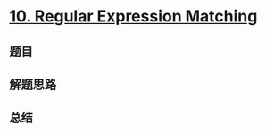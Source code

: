 # [10. Regular Expression Matching](https://leetcode.com/problems/regular-expression-matching/)

## 题目


## 解题思路


## 总结


